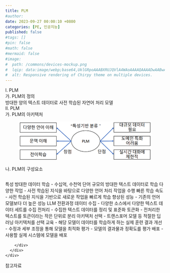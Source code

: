 ```yaml
---
title: PLM
#author: 
date: 2023-09-27 00:00:10 +0800
categories: [PE, 인공지능]
published: false
#tags: []
#pin: false
#math: false
#mermaid: false
#image:
#  path: /commons/devices-mockup.png
#  lqip: data:image/webp;base64,UklGRpoAAABXRUJQVlA4WAoAAAAQAAAADwAABwAAQUxQSDIAAAARL0AmbZurmr57yyIiqE8oiG0bejIYEQTgqiDA9vqnsUSI6H+oAERp2HZ65qP/VIAWAFZQOCBCAAAA8AEAnQEqEAAIAAVAfCWkAALp8sF8rgRgAP7o9FDvMCkMde9PK7euH5M1m6VWoDXf2FkP3BqV0ZYbO6NA/VFIAAAA
#  alt: Responsive rendering of Chirpy theme on multiple devices.
---
```


<div class="post-wrap">
  <div class="para">
    <div class="para-title">
      I. PLM
    </div>
    <div class="para-cntnt">
      <div class="para">
        <div class="para-title">
          가. PLM의 정의
        </div>
        <div class="para-cntnt">
            방대한 양의 텍스트 데이터로 사전 학습된 자연어 처리 모델
        </div>
      </div>
    </div>
  </div>
  
  <div class="para">
    <div class="para-title">
      II. PLM
    </div>
    <div class="para-cntnt">
      <div class="para">
        <div class="para-title">
          가. PLM의 아키텍처
        </div>
        <div class="para-cntnt">
          <figure class="post-figure">
            <img src="/assets/img/posts/PLM.png" alt="PLM">
<!--            <figcaption>Source: Unveiling the Metaverse: Exploring Emerging Trends, Multifaceted Perspectives, and Future Challenges</figcaption>-->
          </figure>
        </div>
      </div>
      <div class="para">
        <div class="para-title">
          나. PLM의 구성요소
        </div>
        <div class="para-cntnt">
          <table class="post-table">
          </table>
          특성
  방대한 데이터 학습 - 수십억, 수천억 단어 규모의 방대한 텍스트 데이터로 학습
  다양한 작업 - 사전 학습된 지식을 바탕으로 다양한 언어 처리 작업을 수행
  빠른 학습 속도 - 사전 학습된 지식을 기반으로 새로운 작업을 빠르게 학습
  향상된 성능 - 기존의 언어 모델보다 더 높은 성능
LLM 전환과정
  데이터 수집 - 다양한 소스에서 다양한 텍스트 데이터 세트를 수집
  전처리 - 수집한 텍스트 데이터를 정리 및 표준화
  토큰화 - 전처리한 텍스트를 토큰이라는 작은 단위로 분리
  아키텍처 선택 - 트랜스포머 모델 등 적절한 딥 러닝 아키텍처를 선택
  교육 - 해당 모델이 데이터를 학습하게 하는 실제 훈련
  결과 개선 - 수정과 세부 조정을 통해 모델을 최적화
  평가 - 모델의 결과물과 정확도를 평가
  배포 - 사용할 실제 시스템에 모델을 배포

        </div>
      </div>
    </div>
  </div>

  <div class="refr-wrap">
    <div class="refr-title">
        참고자료
    </div>
    <ol class="refr-list">
    <!--    <li>(나현식, 최대선) <a target="_blank" href="https://scienceon.kisti.re.kr/commons/util/originalView.do?cn=JAKO202225948430499&oCn=JAKO202225948430499&dbt=JAKO&journal=NJOU00291864">메타버스 보안 위협 요소 및 대응 방안 검토</a></li>-->
    <!--    <li>(M. Uddin, S. Manickam, H. Ullah, M. Obaidat and A. Dandoush) <a target="_blank" href="https://ieeexplore.ieee.org/abstract/document/10138386">Unveiling the Metaverse: Exploring Emerging Trends, Multifaceted Perspectives, and Future Challenges</a></li>-->
    </ol>
  </div>
</div>
